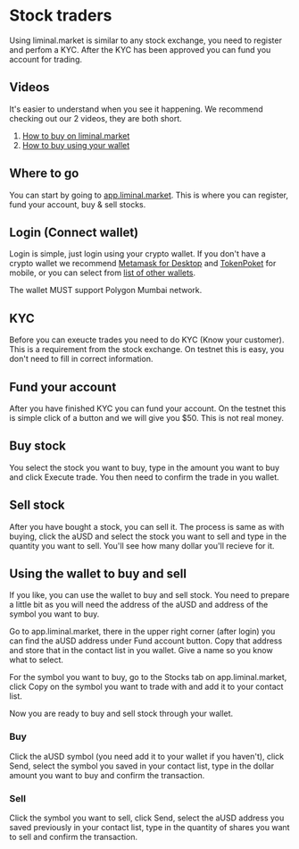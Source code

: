 # Stock traders
Using liminal.market is similar to any stock exchange, you need to register and perfom a KYC. After the KYC has been approved you can fund you account for trading.

## Videos
It's easier to understand when you see it happening. We recommend checking out our 2 videos, they are both short.

1. [How to buy on liminal.market](https://www.youtube.com/watch?v=Xu3O3asNUd0)
2. [How to buy using your wallet](https://www.youtube.com/watch?v=bTDj4byJdqY)

## Where to go
You can start by going to [app.liminal.market](https://app.liminal.market). This is where you can register, fund your account, buy & sell stocks.

## Login (Connect wallet)
Login is simple, just login using your crypto wallet. If you don't have a crypto wallet we recommend [Metamask for Desktop](https://metamask.io/) and [TokenPoket](https://www.tokenpocket.pro/en) for mobile, or you can select from [list of other wallets](https://ethereum.org/en/wallets/). 

The wallet MUST support Polygon Mumbai network.

## KYC
Before you can exeucte trades you need to do KYC (Know your customer). This is a requirement from the stock exchange. On testnet this is easy, you don't need to fill in correct information.

## Fund your account
After you have finished KYC you can fund your account. On the testnet this is simple click of a button and we will give you $50. This is not real money.

## Buy stock
You select the stock you want to buy, type in the amount you want to buy and click Execute trade. You then need to confirm the trade in you wallet. 

## Sell stock
After you have bought a stock, you can sell it. The process is same as with buying, click the aUSD and select the stock you want to sell and type in the quantity you want to sell. You'll see how many dollar you'll recieve for it.

## Using the wallet to buy and sell
If you like, you can use the wallet to buy and sell stock. You need to prepare a little bit as you will need the address of the aUSD and address of the symbol you want to buy. 

Go to app.liminal.market, there in the upper right corner (after login) you can find the aUSD address under Fund account button. Copy that address and store that in the contact list in you wallet. Give a name so you know what to select.

For the symbol you want to buy, go to the Stocks tab on app.liminal.market, click Copy on the symbol you want to trade with and add it to your contact list. 

Now you are ready to buy and sell stock through your wallet. 
### Buy
Click the aUSD symbol (you need add it to your wallet if you haven't), click Send, select the symbol you saved in your contact list, type in the dollar amount you want to buy and confirm the transaction.

### Sell
Click the symbol you want to sell, click Send, select the aUSD address you saved previously in your contact list, type in the quantity of shares you want to sell and confirm the transaction.
